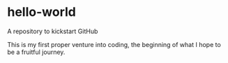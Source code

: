 # hello-world
A repository to kickstart GitHub

This is my first proper venture into coding, the beginning of what I hope to be a fruitful journey.
